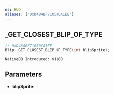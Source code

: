 ```yaml
---
ns: HUD
aliases: ["0xD484BF71050CA1EE"]
---
```

## _GET_CLOSEST_BLIP_OF_TYPE

```c
// 0xD484BF71050CA1EE
Blip _GET_CLOSEST_BLIP_OF_TYPE(int blipSprite);
```

```
NativeDB Introduced: v1180
```

## Parameters
* **blipSprite**:
